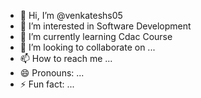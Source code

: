 - 👋 Hi, I’m @venkateshs05
- 👀 I’m interested in Software Development
- 🌱 I’m currently learning Cdac Course
- 💞️ I’m looking to collaborate on ...
- 📫 How to reach me ...
- 😄 Pronouns: ...
- ⚡ Fun fact: ...

<!---
venkateshs05/venkateshs05 is a ✨ special ✨ repository because its `README.md` (this file) appears on your GitHub profile.
You can click the Preview link to take a look at your changes.
--->
